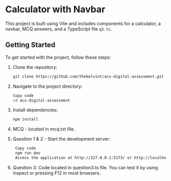 # Calculator with Navbar

This project is built using Vite and includes components for a calculator, a navbar, MCQ answers, and a TypeScript file `q3.ts`.

## Getting Started

To get started with the project, follow these steps:

1. Clone the repository:
   ```bash
   git clone https://github.com/thekelvint/acs-digital-assessment.git

2. Navigate to the project directory:
   ```bash
   Copy code
   cd acs-digital-assessment

3. Install dependencies:
   ```bash
   npm install

4. MCQ - located in mcq.txt file.

5. Question 1 & 2 - Start the development server:
     ```bash
      Copy code
      npm run dev
      Access the application at http://127.0.0.1:5173/ or http://localhost:5173/
      ```
6. Question 3:
Code located in question3.ts file. You can test it by using inspect or pressing F12 in most browsers.
